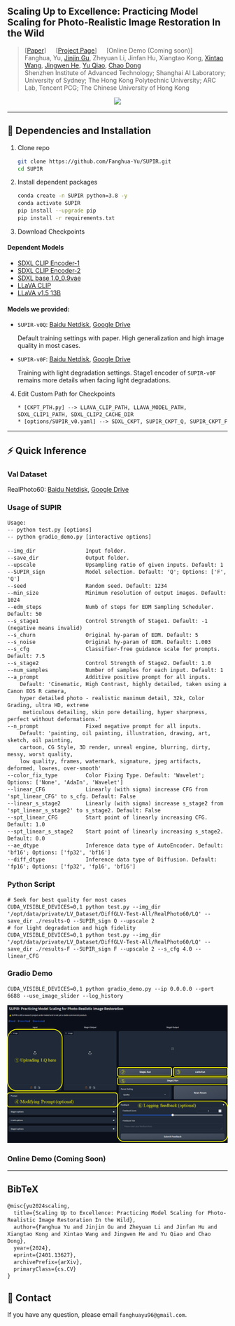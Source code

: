 ## Scaling Up to Excellence: Practicing Model Scaling for Photo-Realistic Image Restoration In the Wild

> [[Paper](https://arxiv.org/abs/2401.13627)] &emsp; [[Project Page](http://supir.xpixel.group/)] &emsp; [Online Demo (Coming soon)] <br>
> Fanghua, Yu, [Jinjin Gu](https://www.jasongt.com/), Zheyuan Li, Jinfan Hu, Xiangtao Kong, [Xintao Wang](https://xinntao.github.io/), [Jingwen He](https://scholar.google.com.hk/citations?user=GUxrycUAAAAJ), [Yu Qiao](https://scholar.google.com.hk/citations?user=gFtI-8QAAAAJ), [Chao Dong](https://scholar.google.com.hk/citations?user=OSDCB0UAAAAJ) <br>
> Shenzhen Institute of Advanced Technology; Shanghai AI Laboratory; University of Sydney; The Hong Kong Polytechnic University; ARC Lab, Tencent PCG; The Chinese University of Hong Kong <br>


<p align="center">
  <img src="assets/teaser.png">
</p>

---
## 🔧 Dependencies and Installation

1. Clone repo
    ```bash
    git clone https://github.com/Fanghua-Yu/SUPIR.git
    cd SUPIR
    ```

2. Install dependent packages
    ```bash
    conda create -n SUPIR python=3.8 -y
    conda activate SUPIR
    pip install --upgrade pip
    pip install -r requirements.txt
    ```

3. Download Checkpoints
#### Dependent Models
* [SDXL CLIP Encoder-1](https://huggingface.co/openai/clip-vit-large-patch14)
* [SDXL CLIP Encoder-2](https://huggingface.co/laion/CLIP-ViT-bigG-14-laion2B-39B-b160k)
* [SDXL base 1.0_0.9vae](https://huggingface.co/stabilityai/stable-diffusion-xl-base-1.0/blob/main/sd_xl_base_1.0_0.9vae.safetensors)
* [LLaVA CLIP](https://huggingface.co/openai/clip-vit-large-patch14-336)
* [LLaVA v1.5 13B](https://huggingface.co/liuhaotian/llava-v1.5-13b)


#### Models we provided:
* `SUPIR-v0Q`: [Baidu Netdisk](https://pan.baidu.com/s/1lnefCZhBTeDWijqbj1jIyw?pwd=pjq6), [Google Drive](https://drive.google.com/drive/folders/1yELzm5SvAi9e7kPcO_jPp2XkTs4vK6aR?usp=sharing)
    
    Default training settings with paper. High generalization and high image quality in most cases.

* `SUPIR-v0F`: [Baidu Netdisk](https://pan.baidu.com/s/1AECN8NjiVuE3hvO8o-Ua6A?pwd=k2uz), [Google Drive](https://drive.google.com/drive/folders/1yELzm5SvAi9e7kPcO_jPp2XkTs4vK6aR?usp=sharing)

    Training with light degradation settings. Stage1 encoder of `SUPIR-v0F` remains more details when facing light degradations.

4. Edit Custom Path for Checkpoints
    ```
    * [CKPT_PTH.py] --> LLAVA_CLIP_PATH, LLAVA_MODEL_PATH, SDXL_CLIP1_PATH, SDXL_CLIP2_CACHE_DIR 
    * [options/SUPIR_v0.yaml] --> SDXL_CKPT, SUPIR_CKPT_Q, SUPIR_CKPT_F
    ```
---

## ⚡ Quick Inference
### Val Dataset
RealPhoto60: [Baidu Netdisk](https://pan.baidu.com/s/1CJKsPGtyfs8QEVCQ97voBA?pwd=aocg), [Google Drive](https://drive.google.com/drive/folders/1yELzm5SvAi9e7kPcO_jPp2XkTs4vK6aR?usp=sharing)

### Usage of SUPIR
```Shell
Usage: 
-- python test.py [options] 
-- python gradio_demo.py [interactive options]

--img_dir                Input folder.
--save_dir               Output folder.
--upscale                Upsampling ratio of given inputs. Default: 1
--SUPIR_sign             Model selection. Default: 'Q'; Options: ['F', 'Q']
--seed                   Random seed. Default: 1234
--min_size               Minimum resolution of output images. Default: 1024
--edm_steps              Numb of steps for EDM Sampling Scheduler. Default: 50
--s_stage1               Control Strength of Stage1. Default: -1 (negative means invalid)
--s_churn                Original hy-param of EDM. Default: 5
--s_noise                Original hy-param of EDM. Default: 1.003
--s_cfg                  Classifier-free guidance scale for prompts. Default: 7.5
--s_stage2               Control Strength of Stage2. Default: 1.0
--num_samples            Number of samples for each input. Default: 1
--a_prompt               Additive positive prompt for all inputs. 
    Default: 'Cinematic, High Contrast, highly detailed, taken using a Canon EOS R camera, 
    hyper detailed photo - realistic maximum detail, 32k, Color Grading, ultra HD, extreme
     meticulous detailing, skin pore detailing, hyper sharpness, perfect without deformations.'
--n_prompt               Fixed negative prompt for all inputs. 
    Default: 'painting, oil painting, illustration, drawing, art, sketch, oil painting, 
    cartoon, CG Style, 3D render, unreal engine, blurring, dirty, messy, worst quality, 
    low quality, frames, watermark, signature, jpeg artifacts, deformed, lowres, over-smooth'
--color_fix_type         Color Fixing Type. Default: 'Wavelet'; Options: ['None', 'AdaIn', 'Wavelet']
--linear_CFG             Linearly (with sigma) increase CFG from 'spt_linear_CFG' to s_cfg. Default: False
--linear_s_stage2        Linearly (with sigma) increase s_stage2 from 'spt_linear_s_stage2' to s_stage2. Default: False
--spt_linear_CFG         Start point of linearly increasing CFG. Default: 1.0
--spt_linear_s_stage2    Start point of linearly increasing s_stage2. Default: 0.0
--ae_dtype               Inference data type of AutoEncoder. Default: 'bf16'; Options: ['fp32', 'bf16']
--diff_dtype             Inference data type of Diffusion. Default: 'fp16'; Options: ['fp32', 'fp16', 'bf16']
```

### Python Script
```Shell
# Seek for best quality for most cases
CUDA_VISIBLE_DEVICES=0,1 python test.py --img_dir '/opt/data/private/LV_Dataset/DiffGLV-Test-All/RealPhoto60/LQ' --save_dir ./results-Q --SUPIR_sign Q --upscale 2
# for light degradation and high fidelity
CUDA_VISIBLE_DEVICES=0,1 python test.py --img_dir '/opt/data/private/LV_Dataset/DiffGLV-Test-All/RealPhoto60/LQ' --save_dir ./results-F --SUPIR_sign F --upscale 2 --s_cfg 4.0 --linear_CFG
```

### Gradio Demo
```Shell
CUDA_VISIBLE_DEVICES=0,1 python gradio_demo.py --ip 0.0.0.0 --port 6688 --use_image_slider --log_history
```
<p align="center">
  <img src="assets/DemoGuide.png">
</p>


### Online Demo (Coming Soon)


---

## BibTeX
    @misc{yu2024scaling,
      title={Scaling Up to Excellence: Practicing Model Scaling for Photo-Realistic Image Restoration In the Wild}, 
      author={Fanghua Yu and Jinjin Gu and Zheyuan Li and Jinfan Hu and Xiangtao Kong and Xintao Wang and Jingwen He and Yu Qiao and Chao Dong},
      year={2024},
      eprint={2401.13627},
      archivePrefix={arXiv},
      primaryClass={cs.CV}
    }

## 📧 Contact
If you have any question, please email `fanghuayu96@gmail.com`.
